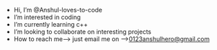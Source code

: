 -  Hi, I’m @Anshul-loves-to-code
-  I’m interested in coding
-  I’m currently learning c++
-  I’m looking to collaborate on interesting projects 
-  How to reach me--> just email me on -->0123anshulhero@gmail.com

<!---
Anshul-loves-to-code/Anshul-loves-to-code is a ✨ special ✨ repository because its `README.md` (this file) appears on your GitHub profile.
You can click the Preview link to take a look at your changes.
--->
